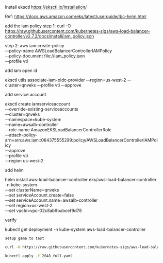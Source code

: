 Install eksctl https://eksctl.io/installation/


Ref: https://docs.aws.amazon.com/eks/latest/userguide/lbc-helm.html

add the iam policy
step 1: curl -O https://raw.githubusercontent.com/kubernetes-sigs/aws-load-balancer-controller/v2.7.2/docs/install/iam_policy.json

step 2: aws iam create-policy \
    --policy-name AWSLoadBalancerControllerIAMPolicy \
    --policy-document file://iam_policy.json \
    --profile vti

add  iam open id

eksctl utils associate-iam-oidc-provider --region=us-west-2 --cluster=qnveks --profile vti --approve

add service account

eksctl create iamserviceaccount \
--override-existing-serviceaccounts \
--cluster=qnveks \
--namespace=kube-system \
--name=awsalb-controller \
--role-name AmazonEKSLoadBalancerControllerRole \
--attach-policy-arn=arn:aws:iam::084375555299:policy/AWSLoadBalancerControllerIAMPolicy \
--approve \
--profile vti \
--region us-west-2

add helm

helm install aws-load-balancer-controller eks/aws-load-balancer-controller \
-n kube-system \
--set clusterName=qnveks \
--set serviceAccount.create=false \
--set serviceAccount.name=awsalb-controller \
--set region=us-west-2 \
--set vpcId=vpc-02c8ab9babcef9d78

verify

kubectl get deployment -n kube-system aws-load-balancer-controller

```sh {"id":"01J8MRBEVD2D0WAZQ0PF9VC61J"}
setup game to test

curl -O https://raw.githubusercontent.com/kubernetes-sigs/aws-load-balancer-controller/v2.7.2/docs/examples/2048/2048_full.yaml

kubectl apply -f 2048_full.yaml


```